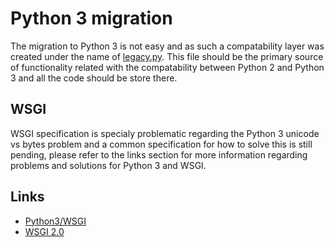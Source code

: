 # Python 3 migration

The migration to Python 3 is not easy and as such a compatability layer was created under the name of
[legacy.py](src/netius/base/legacy.py). This file should be the primary source of functionality related
with the compatability between Python 2 and Python 3 and all the code should be store there.

## WSGI

WSGI specification is specialy problematic regarding the Python 3 unicode vs bytes problem and a common
specification for how to solve this is still pending, please refer to the links section for more information
regarding problems and solutions for Python 3 and WSGI.

## Links

* [Python3/WSGI](http://wsgi.readthedocs.org/en/latest/python3.html)
* [WSGI 2.0](http://wsgi.readthedocs.org/en/latest/proposals-2.0.html)

